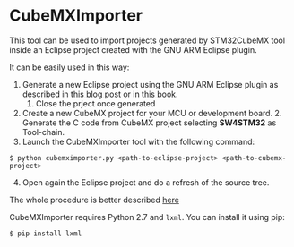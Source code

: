 # CubeMXImporter
This tool can be used to import projects generated by STM32CubeMX tool inside an Eclipse project created with the GNU ARM Eclipse plugin. 

It can be easily used in this way:

1. Generate a new Eclipse project using the GNU ARM Eclipse plugin as described in [this blog post](http://www.carminenoviello.com/en/2015/06/04/stm32-applications-eclipse-gcc-stcube/) or in [this book](https://leanpub.com/mastering-stm32).
	1. Close the prject once generated
2. Create a new CubeMX project for your MCU or development board.
	2. Generate the C code from CubeMX project selecting **SW4STM32** as Tool-chain.
3. Launch the CubeMXImporter tool with the following command:
```
$ python cubemximporter.py <path-to-eclipse-project> <path-to-cubemx-project>
```
4. Open again the Eclipse project and do a refresh of the source tree.

The whole procedure is better described [here](http://www.carminenoviello.com/en/2015/11/02/quickly-import-stm32cubemx-project-eclipse-project/)

CubeMXImporter requires Python 2.7 and `lxml`. You can install it using pip:

```
$ pip install lxml
```
